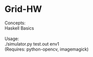# Grid-HW

Concepts:<br />
Haskell Basics<br />
<br />
Usage:<br />
./simulator.py test.out env1 <br />
(Requires: python-opencv, imagemagick)

